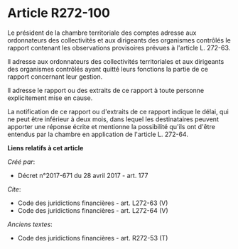 # Article R272-100

Le président de la chambre territoriale des comptes adresse aux ordonnateurs des collectivités et aux dirigeants des
organismes contrôlés le rapport contenant les observations provisoires prévues à l'article L. 272-63. 

Il adresse aux ordonnateurs des collectivités territoriales et aux dirigeants des organismes contrôlés ayant quitté leurs
fonctions la partie de ce rapport concernant leur gestion. 

Il adresse le rapport ou des extraits de ce rapport à toute personne explicitement mise en cause. 

La notification de ce rapport ou d'extraits de ce rapport indique le délai, qui ne peut être inférieur à deux mois, dans
lequel les destinataires peuvent apporter une réponse écrite et mentionne la possibilité qu'ils ont d'être entendus par la
chambre en application de l'article L. 272-64.

**Liens relatifs à cet article**

_Créé par_:

  - Décret n°2017-671 du 28 avril 2017 - art. 177

_Cite_:

  - Code des juridictions financières - art. L272-63 (V)
  - Code des juridictions financières - art. L272-64 (V)

_Anciens textes_:

  - Code des juridictions financières - art. R272-53 (T)

